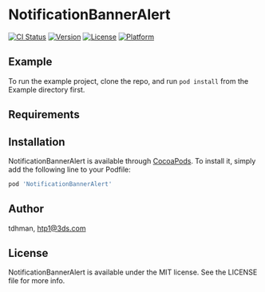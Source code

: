 # NotificationBannerAlert

[![CI Status](https://img.shields.io/travis/tdhman/NotificationBannerAlert.svg?style=flat)](https://travis-ci.org/tdhman/NotificationBannerAlert)
[![Version](https://img.shields.io/cocoapods/v/NotificationBannerAlert.svg?style=flat)](https://cocoapods.org/pods/NotificationBannerAlert)
[![License](https://img.shields.io/cocoapods/l/NotificationBannerAlert.svg?style=flat)](https://cocoapods.org/pods/NotificationBannerAlert)
[![Platform](https://img.shields.io/cocoapods/p/NotificationBannerAlert.svg?style=flat)](https://cocoapods.org/pods/NotificationBannerAlert)

## Example

To run the example project, clone the repo, and run `pod install` from the Example directory first.

## Requirements

## Installation

NotificationBannerAlert is available through [CocoaPods](https://cocoapods.org). To install
it, simply add the following line to your Podfile:

```ruby
pod 'NotificationBannerAlert'
```

## Author

tdhman, htp1@3ds.com

## License

NotificationBannerAlert is available under the MIT license. See the LICENSE file for more info.
